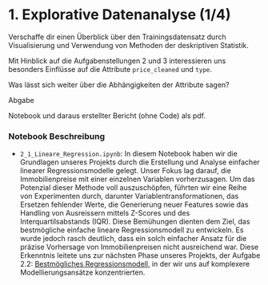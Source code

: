 # 1. Explorative Datenanalyse (1/4)

Verschaffe dir einen Überblick über den Trainingsdatensatz durch Visualisierung und Verwendung von Methoden der deskriptiven Statistik.

Mit Hinblick auf die Aufgabenstellungen 2 und 3 interessieren uns besonders Einflüsse auf die Attribute `price_cleaned` und `type`.

Was lässt sich weiter über die Abhängigkeiten der Attribute sagen?

Abgabe

Notebook und daraus erstellter Bericht (ohne Code) als pdf.

### Notebook Beschreibung

- `2_1_Lineare_Regression.ipynb`: In diesem Notebook haben wir die Grundlagen unseres Projekts durch die Erstellung und Analyse einfacher linearer Regressionsmodelle gelegt. Unser Fokus lag darauf, die Immobilienpreise mit einer einzelnen Variablen vorherzusagen. Um das Potenzial dieser Methode voll auszuschöpfen, führten wir eine Reihe von Experimenten durch, darunter Variablentransformationen, das Ersetzen fehlender Werte, die Generierung neuer Features sowie das Handling von Ausreissern mittels Z-Scores und des Interquartilsabstands (IQR). Diese Bemühungen dienten dem Ziel, das bestmögliche einfache lineare Regressionsmodell zu entwickeln. Es wurde jedoch rasch deutlich, dass ein solch einfacher Ansatz für die präzise Vorhersage von Immobilienpreisen nicht ausreichend war. Diese Erkenntnis leitete uns zur nächsten Phase unseres Projekts, der Aufgabe 2.2: [Bestmögliches Regressionsmodell](https://github.com/alexschillingfhnw/cml1/tree/main/Berichte/2_Vorhersage_des_Immobilienpreises/2.2_Bestm%C3%B6gliches_Regressionsmodell_kaggle_Contest), in der wir uns auf komplexere Modellierungsansätze konzentrierten.
